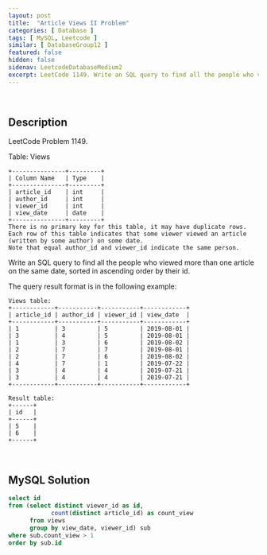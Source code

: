 ```yaml
---
layout: post
title:  "Article Views II Problem"
categories: [ Database ]
tags: [ MySQL, Leetcode ]
similar: [ DatabaseGroup12 ]
featured: false
hidden: false
sidenav: LeetcodeDatabaseMedium2
excerpt: LeetCode 1149. Write an SQL query to find all the people who viewed more than one article on the same date, sorted in ascending order by their id.
---
```


<br />

## Description

LeetCode Problem 1149. 

Table: Views

```
+---------------+---------+
| Column Name   | Type    |
+---------------+---------+
| article_id    | int     |
| author_id     | int     |
| viewer_id     | int     |
| view_date     | date    |
+---------------+---------+
There is no primary key for this table, it may have duplicate rows.
Each row of this table indicates that some viewer viewed an article (written by some author) on some date. 
Note that equal author_id and viewer_id indicate the same person.
```

Write an SQL query to find all the people who viewed more than one article on the same date, sorted in ascending order by their id.

The query result format is in the following example:

```
Views table:
+------------+-----------+-----------+------------+
| article_id | author_id | viewer_id | view_date  |
+------------+-----------+-----------+------------+
| 1          | 3         | 5         | 2019-08-01 |
| 3          | 4         | 5         | 2019-08-01 |
| 1          | 3         | 6         | 2019-08-02 |
| 2          | 7         | 7         | 2019-08-01 |
| 2          | 7         | 6         | 2019-08-02 |
| 4          | 7         | 1         | 2019-07-22 |
| 3          | 4         | 4         | 2019-07-21 |
| 3          | 4         | 4         | 2019-07-21 |
+------------+-----------+-----------+------------+

Result table:
+------+
| id   |
+------+
| 5    |
| 6    |
+------+
```

<br />

## MySQL Solution


```sql
select id 
from (select distinct viewer_id as id, 
            count(distinct article_id) as count_view
      from views 
      group by view_date, viewer_id) sub
where sub.count_view > 1
order by sub.id 
```

